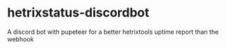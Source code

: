 # hetrixstatus-discordbot
 A discord bot with pupeteer for a better hetrixtools uptime report than the webhook
